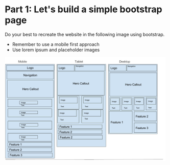 # Part 1:  Let's build a simple bootstrap page

Do your best to recreate the website in the following image using bootstrap.

- Remember to use a mobile first approach
- Use lorem ipsum and placeholder images 

![scenario1](generic-site.jpg)
